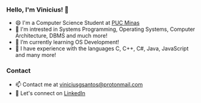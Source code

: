### Hello, I'm Vinicius! 👋

- 😄 I'm a Computer Science Student at [PUC Minas](https://icei.pucminas.br/)
- 👀 I'm intrested in Systems Programming, Operating Systems, Computer Architecture, DBMS and much more!
- 🌱 I’m currently learning OS Development!
- 🔭 I have experience with the languages C, C++, C#, Java, JavaScript and many more!

### Contact
- 📫 Contact me at [viniciusgsantos@protonmail.com](mailto:viniciusgsantos@protonmail.com)
- 💼 Let's connect on [LinkedIn](https://www.linkedin.com/in/vinicius-gabriel-santos-teixeira)



<!--
**ravixr/ravixr** is a ✨ _special_ ✨ repository because its `README.md` (this file) appears on your GitHub profile.

Here are some ideas to get you started:

- 🔭 I’m currently working on ...
- 🌱 I’m currently learning ...
- 👯 I’m looking to collaborate on ...
- 🤔 I’m looking for help with ...
- 💬 Ask me about ...
- 📫 How to reach me: ...
- 😄 Pronouns: ...
- ⚡ Fun fact: ...
-->
